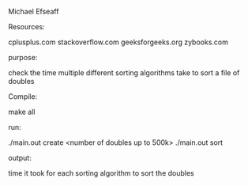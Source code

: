 Michael Efseaff





Resources:

cplusplus.com
stackoverflow.com
geeksforgeeks.org
zybooks.com

purpose:

check the time multiple different sorting algorithms take to sort a file of doubles

Compile:

make all

run:

./main.out create <number of doubles up to 500k> <name of file with doubles>
./main.out sort <file name with doubles>
  
output:

time it took for each sorting algorithm to sort the doubles








